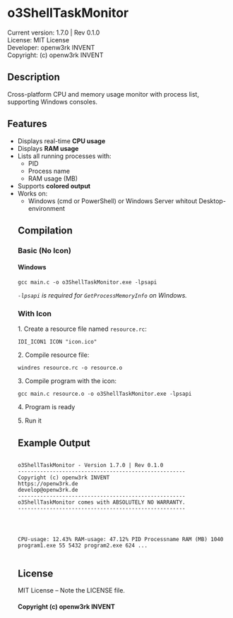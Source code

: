   <h1>o3ShellTaskMonitor</h1>
  <p>
  Current version: 1.7.0 | Rev 0.1.0<br>
  License: MIT License<br>
  Developer: openw3rk INVENT<br>
  Copyright: (c) openw3rk INVENT<br>
  </p>

  <h2>Description</h2>
  <p>Cross-platform CPU and memory usage monitor with process list, supporting Windows consoles.</p>

  <h2>Features</h2>
  <ul>
    <li>Displays real-time <strong>CPU usage</strong></li>
    <li>Displays <strong>RAM usage</strong></li>
    <li>Lists all running processes with:
      <ul>
        <li>PID</li>
        <li>Process name</li>
        <li>RAM usage (MB)</li>
      </ul>
    </li>
    <li>Supports <strong>colored output</strong></li>
    <li>Works on:
      <ul>
        <li>Windows (cmd or PowerShell) or Windows Server whitout Desktop-environment</li>
      </ul>
  
  <h2>Compilation</h2>

  <h3>Basic (No Icon)</h3>
  <h4>Windows</h4>
  <pre><code>gcc main.c -o o3ShellTaskMonitor.exe -lpsapi</code></pre>

  <p><em><code>-lpsapi</code> is required for <code>GetProcessMemoryInfo</code> on Windows.</em></p>

  <h3>With Icon</h3>

  <p>1. Create a resource file named <code>resource.rc</code>:</p>
  <pre><code>IDI_ICON1 ICON "icon.ico"</code></pre>

  <p>2. Compile resource file:</p>
  <pre><code>windres resource.rc -o resource.o</code></pre>

  <p>3. Compile program with the icon:</p>
  <pre><code>gcc main.c resource.o -o o3ShellTaskMonitor.exe -lpsapi</code></pre>

  <p>4. Program is ready</p>

  <p>5. Run it</p>

  <h2>Example Output</h2>
  <pre><code>
o3ShellTaskMonitor - Version 1.7.0 | Rev 0.1.0
-----------------------------------------------------
Copyright (c) openw3rk INVENT
https://openw3rk.de
develop@openw3rk.de
-----------------------------------------------------
o3ShellTaskMonitor comes with ABSOLUTELY NO WARRANTY.
-----------------------------------------------------
<br>
    
CPU-usage: 12.43%   RAM-usage: 47.12%
PID     Processname               RAM (MB)
1040    program1.exe                 55
5432    program2.exe                 624
...
</code></pre>

  <h2>License</h2>
  <p>MIT License – Note the LICENSE file.</p>
  <h4>Copyright (c) openw3rk INVENT</h4>

</body>
</html>
